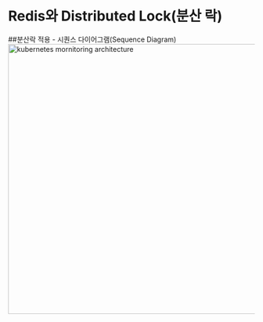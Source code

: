 # Redis와 Distributed Lock(분산 락)
##분산락 적용 - 시퀀스 다이어그램(Sequence Diagram)
<img src="https://github.com/Virusuki/Redisson_Distributed_Lock/blob/main/img/%EB%B6%84%EC%82%B0%EB%9D%BD%EC%A0%81%EC%9A%A9%20%EC%8B%9C%ED%80%80%EC%8A%A4%20diagram.PNG https://github.com/Virusuki/Redisson_Distributed_Lock/blob/main/img/%EB%B6%84%EC%82%B0%EB%9D%BD%EB%AF%B8%EC%A0%81%EC%9A%A9_%EC%8B%9C%ED%80%80%EC%8A%A4%20diagram.PNG" width="700px" height="550px" title="px(픽셀) 크기 설정" alt="kubernetes mornitoring architecture"></img><br/>


